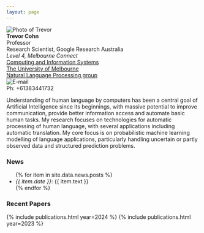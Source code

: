 ```yaml
---
layout: page
---
```


<div class="row">
    <div class="col-sm-3"><img src="{{ site.baseurl }}public/mug18.png" alt="Photo of Trevor"></div> 
    <div class="col-sm-9">
	  <div class="row">
	    <div class="col-sm-3">
	      <b>Trevor Cohn</b>
	      <br>Professor 
              <br>Research Scientist, Google Research Australia
	      <address>
		Level 4, Melbourne Connect 
	      </address>
	    </div>
		<div class="col-sm-7">
		  <a href="http://www.cis.unimelb.edu.au">Computing and Information Systems</a><br/>
		  <a href="http://www.unimelb.edu.au">The University of Melbourne</a><br/>
		  <a href="https://cis.unimelb.edu.au/research/artificial-intelligence/research/Natural-Language-Processing">Natural Language Processing group</a>
		</div>
	  </div>
	  <div class="row">
	    <div class="col-sm-3">
	<script type="text/javascript"><!--
	document.write('<a href="' +
	'&#109;&#097;&#105;&#108;&#116;&#111;&#058;&#116;' +
	'&#099;&#111;&#104;&#110;&#064;&#117;&#110;&#105;' +
	'&#109;&#101;&#108;&#098;&#046;&#101;&#100;&#117;' +
	'&#046;&#097;&#117;&#013;&#010;">' +
	'<span class="glyphicon glyphicon-envelope"></span></a> Email');
	//-->
	</script>
	<noscript><IMG alt="E-mail" border=0 src="./email.jpg"></noscript>
	    </div>
	    <div class="col-sm-7"> Ph: +61383441732 </div>
	    </div>
	</div>
    </div>

<p class="message">
  Understanding of human language by computers has been a central goal of
  Artificial Intelligence since its beginnings, with massive potential to
  improve communication, provide better information access and automate basic
  human tasks. My research focuses on technologies for automatic processing of
  human language, with several applications including automatic translation.
  My core focus is on probabilistic machine learning modelling
  of language applications, particularly handling uncertain
  or partly observed data and structured prediction problems.
</p>

<h3>News</h3>
<ul>
{% for item in site.data.news.posts %}
  <li><i>{{ item.date }}</i>: {{ item.text }}</li>
{% endfor %}
</ul>

<h3>Recent Papers</h3>

{% include publications.html year=2024 %}
{% include publications.html year=2023 %}
